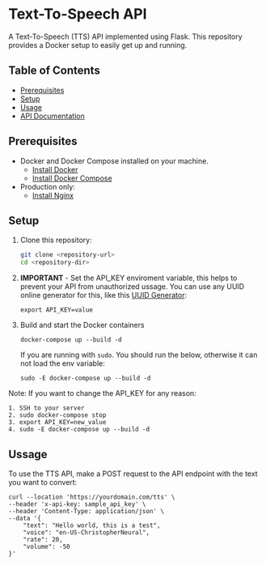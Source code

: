 # Text-To-Speech API

A Text-To-Speech (TTS) API implemented using Flask. This repository provides a Docker setup to easily get up and running.

## Table of Contents
- [Prerequisites](#prerequisites)
- [Setup](#setup)
- [Usage](#usage)
- [API Documentation](#api-documentation)

## Prerequisites
- Docker and Docker Compose installed on your machine.
    - [Install Docker](https://docs.docker.com/get-docker/)
    - [Install Docker Compose](https://docs.docker.com/compose/install/)
- Production only:
    - [Install Nginx](https://nginx.org/en/docs/install.html)

## Setup
1. Clone this repository:
    ```sh
    git clone <repository-url>
    cd <repository-dir>
2. **IMPORTANT** - Set the API_KEY enviroment variable, this helps  to prevent your API from unauthorized ussage. You can use any UUID online generator for this, like this [UUID Generator](https://www.uuidgenerator.net/version1):
    ```
    export API_KEY=value
    ```
3. Build and start the Docker containers
    ```
    docker-compose up --build -d
    ```
    If you are running with `sudo`. You should run the below, otherwise it can not load the env variable:
    ```
    sudo -E docker-compose up --build -d
    ```

Note: If you want to change the API_KEY for any reason:
```
1. SSH to your server
2. sudo docker-compose stop
3. export API_KEY=new_value
4. sudo -E docker-compose up --build -d
```

## Ussage
To use the TTS API, make a POST request to the API endpoint with the text you want to convert:
```
curl --location 'https://yourdomain.com/tts' \
--header 'x-api-key: sample_api_key' \
--header 'Content-Type: application/json' \
--data '{
    "text": "Hello world, this is a test",
    "voice": "en-US-ChristopherNeural",   
    "rate": 20,
    "volume": -50
}'
```